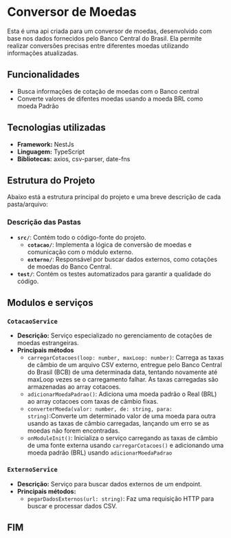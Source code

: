 # Conversor de Moedas

Esta é uma api criada para um conversor de moedas, desenvolvido com base nos dados fornecidos pelo Banco Central do Brasil. Ela permite realizar conversões precisas entre diferentes moedas utilizando informações atualizadas.

## Funcionalidades

- Busca informações de cotação de moedas com o Banco central
- Converte valores de difentes moedas usando a moeda BRL como moeda Padrão

## Tecnologias utilizadas

- **Framework:** NestJs
- **Linguagem:** TypeScript
- **Bibliotecas:** axios, csv-parser, date-fns

## Estrutura do Projeto

Abaixo está a estrutura principal do projeto e uma breve descrição de cada pasta/arquivo:

### Descrição das Pastas

- **`src/`**: Contém todo o código-fonte do projeto.
    - **`cotacao/`**: Implementa a lógica de conversão de moedas e comunicação com o módulo externo.
    - **`externo/`**: Responsável por buscar dados externos, como cotações de moedas do Banco Central.
- **`test/`**: Contém os testes automatizados para garantir a qualidade do código.

## Modulos e serviços

### `CotacaoService`

- **Descrição:** Serviço especializado no gerenciamento de cotações de moedas estrangeiras.
- **Principais métodos**
    - `carregarCotacoes(loop: number, maxLoop: number)`: Carrega as taxas de câmbio de um arquivo CSV externo, entregue pelo Banco Central do Brasil (BCB) de uma determinada data, tentando novamente até maxLoop vezes se o carregamento falhar. As taxas carregadas são armazenadas ao array cotacoes.
    - `adicionarMoedaPadrao()`: Adiciona uma moeda padrão o Real (BRL) ao array cotacoes com taxas de câmbio fixas.
    - `converterMoeda(valor: number, de: string, para: string)`:Converte um determinado valor de uma moeda para outra usando as taxas de câmbio carregadas, lançando um erro se as moedas não forem encontradas.
    - `onModuleInit()`: Inicializa o serviço carregando as taxas de câmbio de uma fonte externa usando `carregarCotacoes()` e adicionando uma moeda padrão (BRL) usando `adicionarMoedaPadrao`

### `ExternoService`

- **Descrição:** Serviço para buscar dados externos de um endpoint.
- **Principais métodos:** 
    - `pegarDadosExternos(url: string)`: Faz uma requisição HTTP para buscar e processar dados CSV.

## FIM
